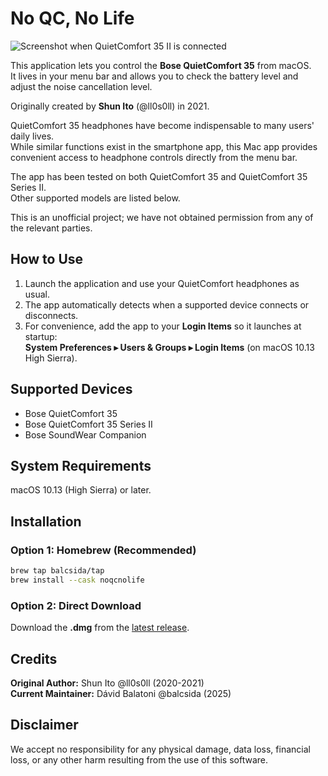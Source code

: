 # No QC, No Life

![Screenshot when QuietComfort 35 II is connected](https://github.com/user-attachments/assets/d0f9c1ae-5379-41c8-b9e3-d3423c211c2a "Screenshot when QuietComfort 35 II is connected")

This application lets you control the **Bose QuietComfort 35** from macOS.  
It lives in your menu bar and allows you to check the battery level and adjust the noise cancellation level.

Originally created by **Shun Ito** (@ll0s0ll) in 2021.

QuietComfort 35 headphones have become indispensable to many users' daily lives.  
While similar functions exist in the smartphone app, this Mac app provides convenient access to headphone controls directly from the menu bar.

The app has been tested on both QuietComfort 35 and QuietComfort 35 Series II.  
Other supported models are listed below.

This is an unofficial project; we have not obtained permission from any of the relevant parties.

## How to Use

1. Launch the application and use your QuietComfort headphones as usual.  
2. The app automatically detects when a supported device connects or disconnects.  
3. For convenience, add the app to your **Login Items** so it launches at startup:  
   **System Preferences ▸ Users & Groups ▸ Login Items** (on macOS 10.13 High Sierra).

## Supported Devices

- Bose QuietComfort 35  
- Bose QuietComfort 35 Series II
- Bose SoundWear Companion

## System Requirements

macOS 10.13 (High Sierra) or later.

## Installation

### Option 1: Homebrew (Recommended)
```bash
brew tap balcsida/tap
brew install --cask noqcnolife
```

### Option 2: Direct Download
Download the **.dmg** from the [latest release](https://github.com/balcsida/NoQCNoLife/releases/latest).

## Credits

**Original Author:** Shun Ito @ll0s0ll (2020-2021)  
**Current Maintainer:** Dávid Balatoni @balcsida (2025)

## Disclaimer

We accept no responsibility for any physical damage, data loss, financial loss, or any other harm resulting from the use of this software.
